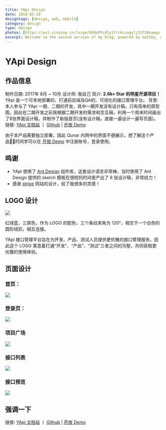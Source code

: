 ```yaml
---
title: YApi Design
date: 2018-05-29
designtags: [design, web, mobile]
category: design
type: design
photos: [https://ws1.sinaimg.cn/large/006oPFLAly1frrkcsagylj31f20xawgs.jpg]
excerpt: Welcome to the second version of my blog, powered by Gatsby, an incredible site generator. Learn more about the tech stack and things I built to power this blog.
---
```

# YApi Design

## 作品信息

制作日期: 2017年 8月 ~ 10月
设计师: 我自己
简介: **2.6k+ Star 的明星开源项目！** YApi 是一个可本地部署的、打通前后端及QA的、可视化的接口管理平台。
背景: 本人参与了 YApi 一期、二期的开发，其中一期开发没有设计稿，只有简单的原型图。因此在二期开发之前我根据二期开发的需求和交互稿，利用一个周末时间画出了8张界面设计稿，并制作了新版首页(没有设计稿，直接一遍设计一遍写页面)。
链接: [YApi 文档站](https://yapi.ymfe.org/) 丨 [Github](https://github.com/YMFE/yapi) | [开放 Demo](http://yapi.demo.qunar.com/)

由于本产品需要独立部署，因此 Qunar 内网中的界面不便展示，想了解这个产品的同学可以在 [开放 Demo](http://yapi.demo.qunar.com/) 中注册账号，登录使用。

## 鸣谢

- YApi 使用了 [Ant Design](https://ant.design/) 组件库，这套设计语言非常棒，当时使用了 Ant Design 提供的 sketch 模板在很短的时间里产出了 8 张设计稿，非常给力！
- 感谢 [stripe](https://stripe.com/) 网站的设计，给了我很多的灵感！

## LOGO 设计

![](https://ws1.sinaimg.cn/large/006oPFLAly1frrknd8z9lj306o06o3zd.jpg)

红绿蓝，三原色，作为 LOGO 的配色，三个条纹夹角为 120°，相交于一个白色的圆形纽扣，相互连接。

YApi 接口管理平台旨在为开发、产品、测试人员提供更优雅的接口管理服务，因此这个 LOGO 寓意着打通“开发”、“产品”、“测试”三者之间的沟壑，共同获取更优雅的使用体验。

## 页面设计

### 首页：
![](https://ws1.sinaimg.cn/large/006oPFLAly1frrk5f11cnj32484pt15q.jpg)

### 登录页：
![](https://ws1.sinaimg.cn/large/006oPFLAly1frrkrxyy0vj327g18iqv5.jpg)

### 项目广场
![](https://ws1.sinaimg.cn/large/006oPFLAly1frrkvr495ej3280254ana.jpg)

### 接口列表
![](https://ws1.sinaimg.cn/large/006oPFLAly1frrkvq5764j328016679h.jpg)

### 接口预览
![](https://ws1.sinaimg.cn/large/006oPFLAly1frrkvr7l2tj3280314wvc.jpg)

## 强调一下
链接: [YApi 文档站](https://yapi.ymfe.org/) 丨 [Github](https://github.com/YMFE/yapi) | [开放 Demo](http://yapi.demo.qunar.com/)